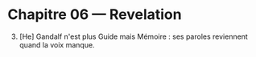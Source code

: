 # Chapitre 06 — Revelation

3. [He] Gandalf n'est plus Guide mais Mémoire : ses paroles reviennent quand la voix manque.
